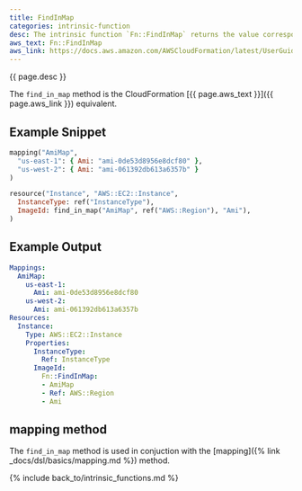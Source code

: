 ```yaml
---
title: FindInMap
categories: intrinsic-function
desc: The intrinsic function `Fn::FindInMap` returns the value corresponding to keys in a two-level map that's declared in the Mappings section.
aws_text: Fn::FindInMap
aws_link: https://docs.aws.amazon.com/AWSCloudFormation/latest/UserGuide/intrinsic-function-reference-findinmap.html
---
```


{{ page.desc }}

The `find_in_map` method is the CloudFormation [{{ page.aws_text }}]({{ page.aws_link }}) equivalent.

## Example Snippet

```ruby
mapping("AmiMap",
  "us-east-1": { Ami: "ami-0de53d8956e8dcf80" },
  "us-west-2": { Ami: "ami-061392db613a6357b" }
)

resource("Instance", "AWS::EC2::Instance",
  InstanceType: ref("InstanceType"),
  ImageId: find_in_map("AmiMap", ref("AWS::Region"), "Ami"),
)
```

## Example Output

```yaml
Mappings:
  AmiMap:
    us-east-1:
      Ami: ami-0de53d8956e8dcf80
    us-west-2:
      Ami: ami-061392db613a6357b
Resources:
  Instance:
    Type: AWS::EC2::Instance
    Properties:
      InstanceType:
        Ref: InstanceType
      ImageId:
        Fn::FindInMap:
        - AmiMap
        - Ref: AWS::Region
        - Ami
```

## mapping method

The `find_in_map` method is used in conjuction with the [mapping]({% link _docs/dsl/basics/mapping.md %}) method.

{% include back_to/intrinsic_functions.md %}



